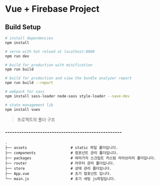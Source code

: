 Vue + Firebase Project
============================

## Build Setup

``` bash
# install dependencies
npm install

# serve with hot reload at localhost:8080
npm run dev

# build for production with minification
npm run build

# build for production and view the bundle analyzer report
npm run build --report

# webpack for sass
npm install sass-loader node-sass style-loader --save-dev

# state management lib
npm install vuex
```


> 프로젝트의 폴더 구조

### --------------------------------------------------

    .
    ├── assets                    # static 파일 폴더입니다. 
    ├── components                # 컴포넌트 관리 폴더입니다.
    ├── packages                  # 여러가지 스크립트 커스텀 라이브러리 폴더입니다.
    ├── router                    # 라우터 관리 폴더입니다.
    ├── store                     # 상태 관리 폴더입니다.
    ├── App.vue                   # 초기 컴포넌트 입니다.
    └── main.js                   # 초기 세팅 js파일입니다.
